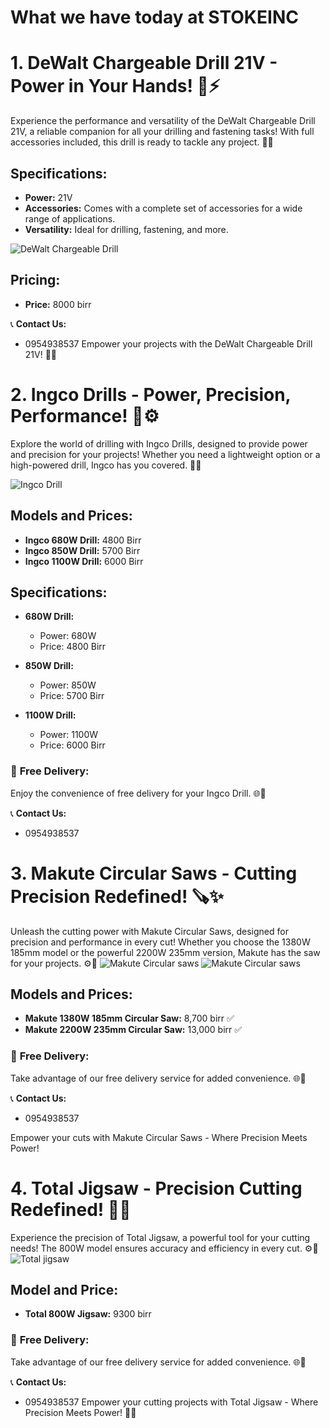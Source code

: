 # What we have today at STOKEINC
# 1. DeWalt Chargeable Drill 21V - Power in Your Hands! 🔧⚡

Experience the performance and versatility of the DeWalt Chargeable Drill 21V, a reliable companion for all your drilling and fastening tasks! With full accessories included, this drill is ready to tackle any project. 💪🔩

## Specifications:

- **Power:** 21V
- **Accessories:** Comes with a complete set of accessories for a wide range of applications.
- **Versatility:** Ideal for drilling, fastening, and more.

![DeWalt Chargeable Drill](photo_2024-01-03_08-52-02.jpg)

## Pricing:

- **Price:** 8000 birr

📞 **Contact Us:**
- 0954938537
Empower your projects with the DeWalt Chargeable Drill 21V! 🔧💡

# 2. Ingco Drills - Power, Precision, Performance! 🔧⚙️

Explore the world of drilling with Ingco Drills, designed to provide power and precision for your projects! Whether you need a lightweight option or a high-powered drill, Ingco has you covered. 💪🔩

![Ingco Drill](photo_2024-01-03_08-52-06.jpg)

## Models and Prices:

- **Ingco 680W Drill:** 4800 Birr
- **Ingco 850W Drill:** 5700 Birr
- **Ingco 1100W Drill:** 6000 Birr

## Specifications:

- **680W Drill:**
  - Power: 680W
  - Price: 4800 Birr

- **850W Drill:**
  - Power: 850W
  - Price: 5700 Birr

- **1100W Drill:**
  - Power: 1100W
  - Price: 6000 Birr

### 🚚 **Free Delivery:**
Enjoy the convenience of free delivery for your Ingco Drill. 🌐🎁

📞 **Contact Us:**
- 0954938537

# 3. Makute Circular Saws - Cutting Precision Redefined! 🪚✨

Unleash the cutting power with Makute Circular Saws, designed for precision and performance in every cut! Whether you choose the 1380W 185mm model or the powerful 2200W 235mm version, Makute has the saw for your projects. ⚙️🔪
![Makute Circular saws](photo_2024-01-03_08-52-09.jpg)
![Makute Circular saws](photo_2024-01-03_08-52-12.jpg)


## Models and Prices:

- **Makute 1380W 185mm Circular Saw:** 8,700 birr ✅
- **Makute 2200W 235mm Circular Saw:** 13,000 birr ✅

### 🚚 **Free Delivery:**
Take advantage of our free delivery service for added convenience. 🌐🎁

📞 **Contact Us:**
- 0954938537

Empower your cuts with Makute Circular Saws - Where Precision Meets Power! 
# 4. Total Jigsaw - Precision Cutting Redefined! 🔧✨

Experience the precision of Total Jigsaw, a powerful tool for your cutting needs! The 800W model ensures accuracy and efficiency in every cut. ⚙️🔪
![Total jigsaw](photo_2024-01-03_08-52-17.jpg)

## Model and Price:

- **Total 800W Jigsaw:** 9300 birr

### 🚚 **Free Delivery:**
Take advantage of our free delivery service for added convenience. 🌐🎁

📞 **Contact Us:**
- 0954938537
Empower your cutting projects with Total Jigsaw - Where Precision Meets Power! 🔧💡

